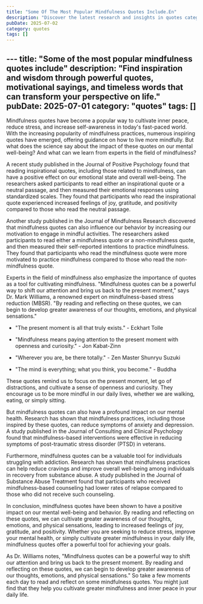 ```yaml
---
title: "Some Of The Most Popular Mindfulness Quotes Include.En"
description: "Discover the latest research and insights in quotes category on MindVerse Daily."
pubDate: 2025-07-02
category: quotes
tags: []
---
```


﻿---
title: "Some of the most popular mindfulness quotes include"
description: "Find inspiration and wisdom through powerful quotes, motivational sayings, and timeless words that can transform your perspective on life."
pubDate: 2025-07-01
category: "quotes"
tags: []
---

Mindfulness quotes have become a popular way to cultivate inner peace, reduce stress, and increase self-awareness in today's fast-paced world. With the increasing popularity of mindfulness practices, numerous inspiring quotes have emerged, offering guidance on how to live more mindfully. But what does the science say about the impact of these quotes on our mental well-being? And what can we learn from experts in the field of mindfulness?

A recent study published in the Journal of Positive Psychology found that reading inspirational quotes, including those related to mindfulness, can have a positive effect on our emotional state and overall well-being. The researchers asked participants to read either an inspirational quote or a neutral passage, and then measured their emotional responses using standardized scales. They found that participants who read the inspirational quote experienced increased feelings of joy, gratitude, and positivity compared to those who read the neutral passage.

Another study published in the Journal of Mindfulness Research discovered that mindfulness quotes can also influence our behavior by increasing our motivation to engage in mindful activities. The researchers asked participants to read either a mindfulness quote or a non-mindfulness quote, and then measured their self-reported intentions to practice mindfulness. They found that participants who read the mindfulness quote were more motivated to practice mindfulness compared to those who read the non-mindfulness quote.

Experts in the field of mindfulness also emphasize the importance of quotes as a tool for cultivating mindfulness. "Mindfulness quotes can be a powerful way to shift our attention and bring us back to the present moment," says Dr. Mark Williams, a renowned expert on mindfulness-based stress reduction (MBSR). "By reading and reflecting on these quotes, we can begin to develop greater awareness of our thoughts, emotions, and physical sensations."

* "The present moment is all that truly exists." - Eckhart Tolle

* "Mindfulness means paying attention to the present moment with openness and curiosity." - Jon Kabat-Zinn

* "Wherever you are, be there totally." - Zen Master Shunryu Suzuki

* "The mind is everything; what you think, you become." - Buddha

These quotes remind us to focus on the present moment, let go of distractions, and cultivate a sense of openness and curiosity. They encourage us to be more mindful in our daily lives, whether we are walking, eating, or simply sitting.

But mindfulness quotes can also have a profound impact on our mental health. Research has shown that mindfulness practices, including those inspired by these quotes, can reduce symptoms of anxiety and depression. A study published in the Journal of Consulting and Clinical Psychology found that mindfulness-based interventions were effective in reducing symptoms of post-traumatic stress disorder (PTSD) in veterans.

Furthermore, mindfulness quotes can be a valuable tool for individuals struggling with addiction. Research has shown that mindfulness practices can help reduce cravings and improve overall well-being among individuals in recovery from substance abuse. A study published in the Journal of Substance Abuse Treatment found that participants who received mindfulness-based counseling had lower rates of relapse compared to those who did not receive such counseling.

In conclusion, mindfulness quotes have been shown to have a positive impact on our mental well-being and behavior. By reading and reflecting on these quotes, we can cultivate greater awareness of our thoughts, emotions, and physical sensations, leading to increased feelings of joy, gratitude, and positivity. Whether you are seeking to reduce stress, improve your mental health, or simply cultivate greater mindfulness in your daily life, mindfulness quotes offer a powerful tool for achieving your goals.

As Dr. Williams notes, "Mindfulness quotes can be a powerful way to shift our attention and bring us back to the present moment. By reading and reflecting on these quotes, we can begin to develop greater awareness of our thoughts, emotions, and physical sensations." So take a few moments each day to read and reflect on some mindfulness quotes. You might just find that they help you cultivate greater mindfulness and inner peace in your daily life.
